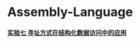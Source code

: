 # Assembly-Language
#### [实验七 寻址方式在结构化数据访问中的应用](https://github.com/xxx-x-x/Assembly-Language/blob/main/%E5%AE%9E%E9%AA%8C%E4%B8%83%20%E5%AF%BB%E5%9D%80%E6%96%B9%E5%BC%8F%E5%9C%A8%E7%BB%93%E6%9E%84%E5%8C%96%E6%95%B0%E6%8D%AE%E8%AE%BF%E9%97%AE%E4%B8%AD%E7%9A%84%E5%BA%94%E7%94%A8)
